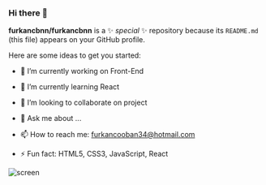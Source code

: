 ### Hi there 👋

**furkancbnn/furkancbnn** is a ✨ _special_ ✨ repository because its `README.md` (this file) appears on your GitHub profile.

Here are some ideas to get you started:

- 🔭 I’m currently working on Front-End
- 🌱 I’m currently learning React
- 👯 I’m looking to collaborate on project

- 💬 Ask me about ...
- 📫 How to reach me: furkancooban34@hotmail.com
- ⚡ Fun fact: HTML5, CSS3, JavaScript, React

![screen](https://user-images.githubusercontent.com/129904143/233820377-58516ff1-f50e-487f-86d9-d57655219747.gif)
